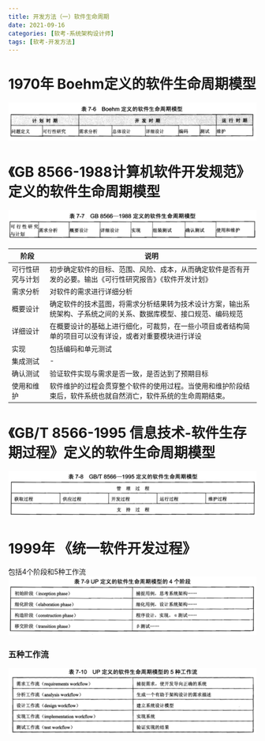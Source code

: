 ```yaml
---
title: 开发方法（一）软件生命周期
date: 2021-09-16
categories: [软考-系统架构设计师]
tags: [软考-开发方法]
---
```


# 1970年 Boehm定义的软件生命周期模型
![](/images/ruankao/1-6.png)


# 《GB 8566-1988计算机软件开发规范》定义的软件生命周期模型
![](/images/ruankao/1-7.png)

|阶段|说明|
|---|---|
|可行性研究与计划|初步确定软件的目标、范围、风险、成本，从而确定软件是否有开发的必要。输出《可行性研究报告》《软件开发计划》|
|需求分析|对软件的需求进行详细分析|
|概要设计|确定软件的技术蓝图，将需求分析结果转为技术设计方案，输出系统架构、子系统之间的关系、数据库模型、接口规范、编码规范|
|详细设计|在概要设计的基础上进行细化，可裁剪，在一些小项目或者结构简单的项目可以没有详设，或者对重要模块进行详设|
|实现|包括编码和单元测试|
|集成测试|-|
|确认测试|验证软件实现与需求是否一致，是否达到了预期目标|
|使用和维护|软件维护的过程会贯穿整个软件的使用过程。当使用和维护阶段结 束后，软件系统也就自然消亡，软件系统的生命周期结束。|



# 《GB/T 8566-1995 信息技术-软件生存期过程》定义的软件生命周期模型
![](/images/ruankao/1-8.png)

# 1999年 《统一软件开发过程》
包括4个阶段和5种工作流
![](/images/ruankao/1-9.png)

### 五种工作流
![](/images/ruankao/1-10.png)
